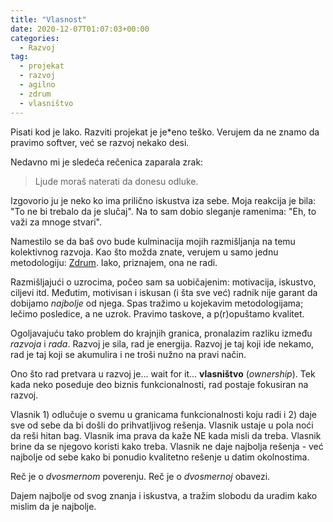 ```yaml
---
title: "Vlasnost"
date: 2020-12-07T01:07:03+00:00
categories:
  - Razvoj
tag:
  - projekat
  - razvoj
  - agilno
  - zdrum
  - vlasništvo
---
```


Pisati kod je lako. Razviti projekat je je\*eno teško. Verujem da ne znamo da pravimo softver, već se razvoj nekako desi.

<!--more-->

Nedavno mi je sledeća rečenica zaparala zrak:

> Ljude moraš naterati da donesu odluke.

Izgovorio ju je neko ko ima prilično iskustva iza sebe. Moja reakcija je bila: "To ne bi trebalo da je slučaj". Na to sam dobio sleganje ramenima: "Eh, to važi za mnoge stvari".

Namestilo se da baš ovo bude kulminacija mojih razmišljanja na temu kolektivnog razvoja. Kao što možda znate, verujem u samo jednu metodologiju: [Zdrum](https://oblac.rs/zdrum-uzvraca-udarac/). Iako, priznajem, ona ne radi.

Razmišljajući o uzrocima, počeo sam sa uobičajenim: motivacija, iskustvo, ciljevi itd. Međutim, motivisan i iskusan (i šta sve već) radnik nije garant da dobijamo _najbolje_ od njega. Spas tražimo u kojekavim metodologijama; lečimo posledice, a ne uzrok. Pravimo taskove, a p\(r)opuštamo kvalitet.

Ogoljavajuću tako problem do krajnjih granica, pronalazim razliku između _razvoja_ i _rada_. Razvoj je sila, rad je energija. Razvoj je taj koji ide nekamo, rad je taj koji se akumulira i ne troši nužno na pravi način.

Ono što rad pretvara u razvoj je... wait for it... **vlasništvo** (_ownership_). Tek kada neko poseduje deo biznis funkcionalnosti, rad postaje fokusiran na razvoj.

Vlasnik 1) odlučuje o svemu u granicama funkcionalnosti koju radi i 2) daje sve od sebe da bi došli do prihvatljivog rešenja. Vlasnik ustaje u pola noći da reši hitan bag. Vlasnik ima prava da kaže NE kada misli da treba. Vlasnik brine da se njegovo koristi kako treba. Vlasnik ne daje najbolja rešenja - već najbolje od sebe kako bi ponudio kvalitetno rešenje u datim okolnostima.

Reč je o _dvosmernom_ poverenju. Reč je o _dvosmernoj_ obavezi.

Dajem najbolje od svog znanja i iskustva, a tražim slobodu da uradim kako mislim da je najbolje.
